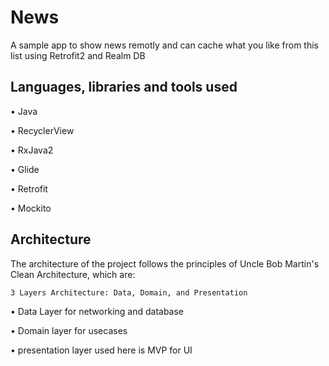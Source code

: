 # News
A sample app to show news remotly and can cache what you like from this list using Retrofit2 and Realm DB

Languages, libraries and tools used
---------------
•	Java

•	RecyclerView

•	RxJava2

•	Glide

•	Retrofit

•	Mockito

Architecture
------------
The architecture of the project follows the principles of Uncle Bob Martin's Clean Architecture, which are:

	3 Layers Architecture: Data, Domain, and Presentation


  • Data Layer for networking and database
  
  • Domain layer for usecases
  
  • presentation layer used here is MVP for UI
